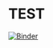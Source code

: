 # TEST
[![Binder](https://mybinder.org/badge_logo.svg)](https://mybinder.org/v2/gh/sudipdahal68/TEST/master?filepath=TEST.ipynb)
